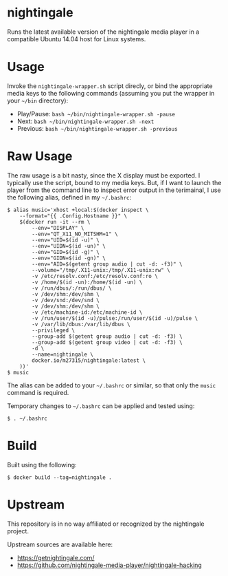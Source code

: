 nightingale
===========

Runs the latest available version of the nightingale media player in a
compatible Ubuntu 14.04 host for Linux systems.

# Usage

Invoke the `nightingale-wrapper.sh` script direcly, or bind the appropriate
media keys to the following commands (assuming you put the wrapper in your
`~/bin` directory):

* Play/Pause:  `bash ~/bin/nightingale-wrapper.sh -pause`
* Next:  `bash ~/bin/nightingale-wrapper.sh -next`
* Previous:  `bash ~/bin/nightingale-wrapper.sh -previous`

# Raw Usage

The raw usage is a bit nasty, since the X display must be exported. I typically
use the script, bound to my media keys.  But, if I want to launch the player
from the command line to inspect error output in the terimainal, I use the following alias, defined in my `~/.bashrc`:

    $ alias music='xhost +local:$(docker inspect \
        --format="{{ .Config.Hostname }}" \
        $(docker run -it --rm \
            --env="DISPLAY" \
            --env="QT_X11_NO_MITSHM=1" \
            --env="UID=$(id -u)" \
            --env="UIDN=$(id -un)" \
            --env="GID=$(id -g)" \
            --env="GIDN=$(id -gn)" \
            --env="AID=$(getent group audio | cut -d: -f3)" \
            --volume="/tmp/.X11-unix:/tmp/.X11-unix:rw" \
            -v /etc/resolv.conf:/etc/resolv.conf:ro \
            -v /home/$(id -un):/home/$(id -un) \
            -v /run/dbus/:/run/dbus/ \
            -v /dev/shm:/dev/shm \
            -v /dev/snd:/dev/snd \
            -v /dev/shm:/dev/shm \
            -v /etc/machine-id:/etc/machine-id \
            -v /run/user/$(id -u)/pulse:/run/user/$(id -u)/pulse \
            -v /var/lib/dbus:/var/lib/dbus \
            --privileged \
            --group-add $(getent group audio | cut -d: -f3) \
            --group-add $(getent group video | cut -d: -f3) \
            -d \
            --name=nightingale \
            docker.io/m27315/nightingale:latest \
        ))'
    $ music

The alias can be added to your `~/.bashrc` or similar, so that only the `music`
command is required.

Temporary changes to `~/.bashrc` can be applied and tested using:

    $ . ~/.bashrc

# Build

Built using the following:

    $ docker build --tag=nightingale .

# Upstream

This repository is in no way affiliated or recognized by the nightingale project.

Upstream sources are available here:

* https://getnightingale.com/
* https://github.com/nightingale-media-player/nightingale-hacking
